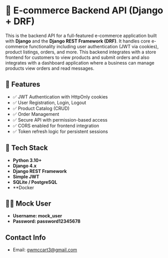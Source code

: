 # 🛒 E-commerce Backend API (Django + DRF)

This is the backend API for a full-featured e-commerce application built with **Django** and the **Django REST Framework (DRF)**. It handles core e-commerce functionality including user authentication (JWT via cookies), product listings, orders, and more. This backend integrates with a store frontend for customers to view products and submit orders and also integrates with a dashboard application where 
a business can manage products view orders and read messages.

## 🚀 Features

- ✅ JWT Authentication with HttpOnly cookies
- ✅ User Registration, Login, Logout
- ✅ Product Catalog (CRUD)
- ✅ Order Management
- ✅ Secure API with permission-based access
- ✅ CORS enabled for frontend integration
- ✅ Token refresh logic for persistent sessions

## 🧱 Tech Stack

- **Python 3.10+**
- **Django 4.x**
- **Django REST Framework**
- **Simple JWT**
- **SQLite / PostgreSQL**
- **Docker

## 👨‍💻 Mock User
- **Username: mock_user**
- **Password: password12345678**

## Contact Info
- Email: gwmccart3@gmail.com









